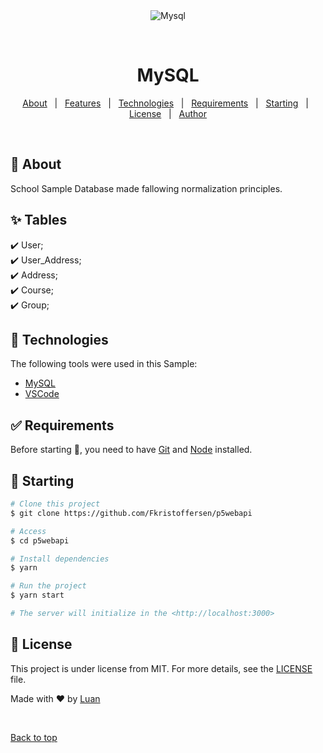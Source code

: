 <div align="center" id="top"> 
  <img src="./.github/app.gif" alt="Mysql" />

  &#xa0;

  <!-- <a href="https://p5webapi.netlify.app">Demo</a> -->
</div>

<h1 align="center">MySQL</h1>

<p align="center">
  <!-- <img alt="Github top language" src="https://img.shields.io/github/languages/top/{{YOUR_GITHUB_USERNAME}}/p5webapi?color=56BEB8"> -->

  <!-- <img alt="Github language count" src="https://img.shields.io/github/languages/count/{{YOUR_GITHUB_USERNAME}}/p5webapi?color=56BEB8"> -->

  <!-- <img alt="Repository size" src="https://img.shields.io/github/repo-size/{{YOUR_GITHUB_USERNAME}}/p5webapi?color=56BEB8"> -->

  <!-- <img alt="License" src="https://img.shields.io/github/license/{{YOUR_GITHUB_USERNAME}}/p5webapi?color=56BEB8"> -->
  
  <!-- <img alt="Github issues" src="https://img.shields.io/github/issues/{{YOUR_GITHUB_USERNAME}}/p5webapi?color=56BEB8" /> -->

  <!-- <img alt="Github forks" src="https://img.shields.io/github/forks/{{YOUR_GITHUB_USERNAME}}/p5webapi?color=56BEB8" /> -->

  <!-- <img alt="Github stars" src="https://img.shields.io/github/stars/{{YOUR_GITHUB_USERNAME}}/p5webapi?color=56BEB8" /> -->
</p>

<!-- Status -->

<!-- <h4 align="center"> 
	🚧  P5WebApi 🚀 Under construction...  🚧
</h4> 

<hr> -->

<p align="center">
  <a href="#dart-about">About</a> &#xa0; | &#xa0; 
  <a href="#sparkles-features">Features</a> &#xa0; | &#xa0;
  <a href="#rocket-technologies">Technologies</a> &#xa0; | &#xa0;
  <a href="#white_check_mark-requirements">Requirements</a> &#xa0; | &#xa0;
  <a href="#checkered_flag-starting">Starting</a> &#xa0; | &#xa0;
  <a href="#memo-license">License</a> &#xa0; | &#xa0;
  <a href="https://github.com/Krytan" target="_blank">Author</a>
</p>

<br>

## :dart: About ##

School Sample Database made fallowing normalization principles.   

## :sparkles: Tables ##

:heavy_check_mark: User;\
:heavy_check_mark: User_Address;\
:heavy_check_mark: Address;\
:heavy_check_mark: Course;\
:heavy_check_mark: Group;

## :rocket: Technologies ##

The following tools were used in this Sample:

- [MySQL](https://www.mysql.com/)
- [VSCode](https://code.visualstudio.com/)

## :white_check_mark: Requirements ##

Before starting :checkered_flag:, you need to have [Git](https://git-scm.com) and [Node](https://nodejs.org/en/) installed.

## :checkered_flag: Starting ##

```bash
# Clone this project
$ git clone https://github.com/Fkristoffersen/p5webapi

# Access
$ cd p5webapi

# Install dependencies
$ yarn

# Run the project
$ yarn start

# The server will initialize in the <http://localhost:3000>
```

## :memo: License ##

This project is under license from MIT. For more details, see the [LICENSE](LICENSE.md) file.


Made with :heart: by <a href="https://github.com/Krytan" target="_blank">Luan</a>

&#xa0;

<a href="#top">Back to top</a>
